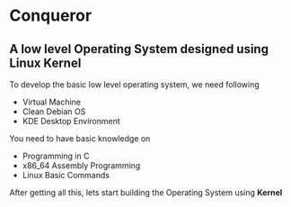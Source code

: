 # Conqueror
<h2>A low level Operating System designed using Linux Kernel</h2>
<p>To develop the basic low level operating system, we need following</p>
<ul>
  <li>Virtual Machine</li>
  <li>Clean Debian OS</li>
  <li>KDE Desktop Environment</li>
</ul>
<p>You need to have basic knowledge on</p>
<ul>
  <li>Programming in C</li>
  <li>x86_64 Assembly Programming</li>
  <li>Linux Basic Commands</li>
</ul>
<p>After getting all this, lets start building the Operating System using <b>Kernel</b></p>
